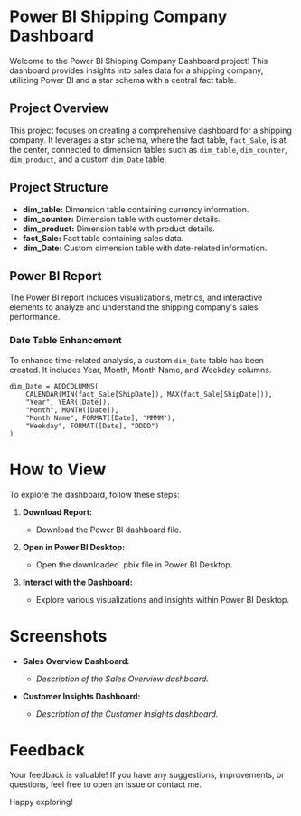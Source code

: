 # Power BI Shipping Company Dashboard

Welcome to the Power BI Shipping Company Dashboard project! This dashboard provides insights into sales data for a shipping company, utilizing Power BI and a star schema with a central fact table.

## Project Overview

This project focuses on creating a comprehensive dashboard for a shipping company. It leverages a star schema, where the fact table, `fact_Sale`, is at the center, connected to dimension tables such as `dim_table`, `dim_counter`, `dim_product`, and a custom `dim_Date` table.

## Project Structure

- **dim_table:** Dimension table containing currency information.
- **dim_counter:** Dimension table with customer details.
- **dim_product:** Dimension table with product details.
- **fact_Sale:** Fact table containing sales data.
- **dim_Date:** Custom dimension table with date-related information.

## Power BI Report

The Power BI report includes visualizations, metrics, and interactive elements to analyze and understand the shipping company's sales performance.

### Date Table Enhancement

To enhance time-related analysis, a custom `dim_Date` table has been created. It includes Year, Month, Month Name, and Weekday columns.

```DAX
dim_Date = ADDCOLUMNS(
    CALENDAR(MIN(fact_Sale[ShipDate]), MAX(fact_Sale[ShipDate])),
    "Year", YEAR([Date]),
    "Month", MONTH([Date]),
    "Month Name", FORMAT([Date], "MMMM"),
    "Weekday", FORMAT([Date], "DDDD")
)

```

# How to View

To explore the dashboard, follow these steps:

1. **Download Report:**
   - Download the Power BI dashboard file.

2. **Open in Power BI Desktop:**
   - Open the downloaded .pbix file in Power BI Desktop.

3. **Interact with the Dashboard:**
   - Explore various visualizations and insights within Power BI Desktop.

# Screenshots

- **Sales Overview Dashboard:**
  - *Description of the Sales Overview dashboard.*

- **Customer Insights Dashboard:**
  - *Description of the Customer Insights dashboard.*

# Feedback

Your feedback is valuable! If you have any suggestions, improvements, or questions, feel free to open an issue or contact me.

Happy exploring!
